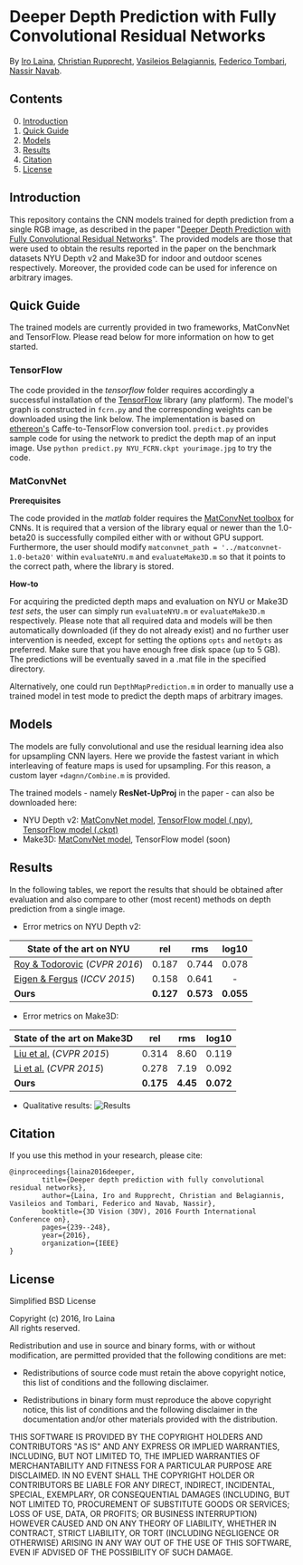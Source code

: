 # Deeper Depth Prediction with Fully Convolutional Residual Networks

By [Iro Laina](http://campar.in.tum.de/Main/IroLaina), [Christian Rupprecht](http://campar.in.tum.de/Main/ChristianRupprecht), [Vasileios Belagiannis](http://www.robots.ox.ac.uk/~vb/), [Federico Tombari](http://campar.in.tum.de/Main/FedericoTombari), [Nassir Navab](http://campar.in.tum.de/Main/NassirNavab).

## Contents
0. [Introduction](#introduction)
0. [Quick Guide](#quick-guide)
0. [Models](#models)
0. [Results](#results)
0. [Citation](#citation)
0. [License](#license)


## Introduction

This repository contains the CNN models trained for depth prediction from a single RGB image, as described in the paper "[Deeper Depth Prediction with Fully Convolutional Residual Networks](https://arxiv.org/abs/1606.00373)". The provided models are those that were used to obtain the results reported in the paper on the benchmark datasets NYU Depth v2 and Make3D for indoor and outdoor scenes respectively. Moreover, the provided code can be used for inference on arbitrary images. 


## Quick Guide

The trained models are currently provided in two frameworks, MatConvNet and TensorFlow. Please read below for more information on how to get started.

### TensorFlow
The code provided in the *tensorflow* folder requires accordingly a successful installation of the [TensorFlow](https://www.tensorflow.org/) library (any platform). 
The model's graph is constructed in ```fcrn.py``` and the corresponding weights can be downloaded using the link below. The implementation is based on [ethereon's](https://github.com/ethereon/caffe-tensorflow) Caffe-to-TensorFlow conversion tool. 
```predict.py``` provides sample code for using the network to predict the depth map of an input image. Use ```python predict.py NYU_FCRN.ckpt yourimage.jpg``` to try the code.

### MatConvNet

**Prerequisites**

The code provided in the *matlab* folder requires the [MatConvNet toolbox](http://www.vlfeat.org/matconvnet/) for CNNs. It is required that a version of the library equal or newer than the 1.0-beta20 is successfully compiled either with or without GPU support. 
Furthermore, the user should modify  ``` matconvnet_path = '../matconvnet-1.0-beta20' ``` within `evaluateNYU.m` and `evaluateMake3D.m` so that it points to the correct path, where the library is stored. 

**How-to** 

For acquiring the predicted depth maps and evaluation on NYU or Make3D *test sets*, the user can simply run  `evaluateNYU.m` or `evaluateMake3D.m` respectively. Please note that all required data and models will be then automatically downloaded (if they do not already exist) and no further user intervention is needed, except for setting the options `opts` and `netOpts` as preferred. Make sure that you have enough free disk space (up to 5 GB). The predictions will be eventually saved in a .mat file in the specified directory.  

Alternatively, one could run `DepthMapPrediction.m` in order to manually use a trained model in test mode to predict the depth maps of arbitrary images. 

## Models

The models are fully convolutional and use the residual learning idea also for upsampling CNN layers. Here we provide the fastest variant in which interleaving of feature maps is used for upsampling. For this reason, a custom layer `+dagnn/Combine.m` is provided.

The trained models - namely **ResNet-UpProj** in the paper - can also be downloaded here:

- NYU Depth v2: [MatConvNet model](http://campar.in.tum.de/files/rupprecht/depthpred/NYU_ResNet-UpProj.zip), [TensorFlow model (.npy)](http://campar.in.tum.de/files/rupprecht/depthpred/NYU_ResNet-UpProj.npy), [TensorFlow model (.ckpt)](http://campar.in.tum.de/files/rupprecht/depthpred/NYU_FCRN-checkpoint.zip)
- Make3D: [MatConvNet model](http://campar.in.tum.de/files/rupprecht/depthpred/Make3D_ResNet-UpProj.zip), TensorFlow model (soon)


## Results

In the following tables, we report the results that should be obtained after evaluation and also compare to other (most recent) methods on depth prediction from a single image. 
- Error metrics on NYU Depth v2:

| State of the art on NYU     |  rel  |  rms  | log10 |
|-----------------------------|:-----:|:-----:|:-----:|
| [Roy & Todorovic](http://web.engr.oregonstate.edu/~sinisa/research/publications/cvpr16_NRF.pdf) (_CVPR 2016_) | 0.187 | 0.744 | 0.078 |
| [Eigen & Fergus](http://cs.nyu.edu/~deigen/dnl/) (_ICCV 2015_)  | 0.158 | 0.641 |   -   |
| **Ours**                        | **0.127** | **0.573** | **0.055** |
	
- Error metrics on Make3D:

| State of the art on Make3D  |  rel  |  rms  | log10 |
|-----------------------------|:-----:|:-----:|:-----:|
| [Liu et al.](https://bitbucket.org/fayao/dcnf-fcsp) (_CVPR 2015_)      | 0.314 |  8.60 | 0.119 |
| [Li et al.](http://www.cv-foundation.org/openaccess/content_cvpr_2015/papers/Li_Depth_and_Surface_2015_CVPR_paper.pdf) (_CVPR 2015_)      | 0.278 | 7.19 | 0.092 |
| **Ours**                        | **0.175** |  **4.45** | **0.072** |

- Qualitative results:
![Results](http://campar.in.tum.de/files/rupprecht/depthpred/images.jpg)

## Citation

If you use this method in your research, please cite:

    @inproceedings{laina2016deeper,
            title={Deeper depth prediction with fully convolutional residual networks},
            author={Laina, Iro and Rupprecht, Christian and Belagiannis, Vasileios and Tombari, Federico and Navab, Nassir},
            booktitle={3D Vision (3DV), 2016 Fourth International Conference on},
            pages={239--248},
            year={2016},
            organization={IEEE}
    }

## License

Simplified BSD License

Copyright (c) 2016, Iro Laina  
All rights reserved.

Redistribution and use in source and binary forms, with or without
modification, are permitted provided that the following conditions are met:

* Redistributions of source code must retain the above copyright notice, this
  list of conditions and the following disclaimer.

* Redistributions in binary form must reproduce the above copyright notice,
  this list of conditions and the following disclaimer in the documentation
  and/or other materials provided with the distribution.

THIS SOFTWARE IS PROVIDED BY THE COPYRIGHT HOLDERS AND CONTRIBUTORS "AS IS"
AND ANY EXPRESS OR IMPLIED WARRANTIES, INCLUDING, BUT NOT LIMITED TO, THE
IMPLIED WARRANTIES OF MERCHANTABILITY AND FITNESS FOR A PARTICULAR PURPOSE ARE
DISCLAIMED. IN NO EVENT SHALL THE COPYRIGHT HOLDER OR CONTRIBUTORS BE LIABLE
FOR ANY DIRECT, INDIRECT, INCIDENTAL, SPECIAL, EXEMPLARY, OR CONSEQUENTIAL
DAMAGES (INCLUDING, BUT NOT LIMITED TO, PROCUREMENT OF SUBSTITUTE GOODS OR
SERVICES; LOSS OF USE, DATA, OR PROFITS; OR BUSINESS INTERRUPTION) HOWEVER
CAUSED AND ON ANY THEORY OF LIABILITY, WHETHER IN CONTRACT, STRICT LIABILITY,
OR TORT (INCLUDING NEGLIGENCE OR OTHERWISE) ARISING IN ANY WAY OUT OF THE USE
OF THIS SOFTWARE, EVEN IF ADVISED OF THE POSSIBILITY OF SUCH DAMAGE.
